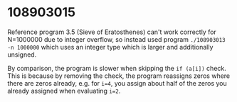 # 108903015

Reference program 3.5 (Sieve of Eratosthenes) can't work correctly for N=1000000 due to integer
overflow, so instead used program `./108903013 -n 1000000` which uses an integer type which is
larger and additionally unsigned.

By comparison, the program is slower when skipping the `if (a[i])` check. This is because by
removing the check, the program reassigns zeros where there are zeros already, e.g. for `i=4`, you
assign about half of the zeros you already assigned when evaluating `i=2`.
